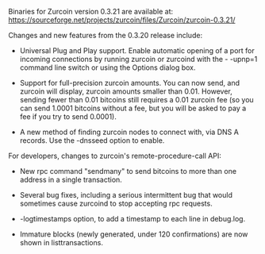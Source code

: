 Binaries for Zurcoin version 0.3.21 are available at:
  https://sourceforge.net/projects/zurcoin/files/Zurcoin/zurcoin-0.3.21/

Changes and new features from the 0.3.20 release include:

* Universal Plug and Play support.  Enable automatic opening of a port for incoming connections by running zurcoin or zurcoind with the - -upnp=1 command line switch or using the Options dialog box.

* Support for full-precision zurcoin amounts.  You can now send, and zurcoin will display, zurcoin amounts smaller than 0.01.  However, sending fewer than 0.01 bitcoins still requires a 0.01 zurcoin fee (so you can send 1.0001 bitcoins without a fee, but you will be asked to pay a fee if you try to send 0.0001).

* A new method of finding zurcoin nodes to connect with, via DNS A records. Use the -dnsseed option to enable.

For developers, changes to zurcoin's remote-procedure-call API:

* New rpc command "sendmany" to send bitcoins to more than one address in a single transaction.

* Several bug fixes, including a serious intermittent bug that would sometimes cause zurcoind to stop accepting rpc requests. 

* -logtimestamps option, to add a timestamp to each line in debug.log.

* Immature blocks (newly generated, under 120 confirmations) are now shown in listtransactions.
